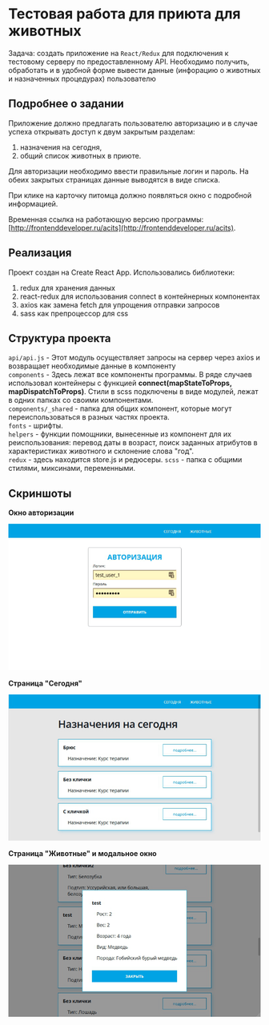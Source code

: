 # Тестовая работа для приюта для животных

Задача: создать приложение на `React/Redux` для подключения к тестовому серверу по предоставленному API. Необходимо получить, обработать и в удобной форме вывести данные (инфорацию о животных и назначенных процедурах) пользователю

## Подробнее о задании

Приложение должно предлагать пользователю авторизацию и в случае успеха открывать доступ к двум закрытым разделам:
1. назначения на сегодня,
2. общий список животных в приюте.

Для авторизации необходимо ввести правильные логин и пароль.
На обеих закрытых страницах данные выводятся в виде списка.

При клике на карточку питомца должно появляться окно с подробной информацией.

Временная ссылка на работающую версию программы: [http://frontenddeveloper.ru/acits](http://frontenddeveloper.ru/acits).

## Реализация

Проект создан на Create React App.
Использовались библиотеки:
1. redux для хранения данных
2. react-redux для использования connect в контейнерных компонентах
3. axios как замена fetch для упрощения отправки запросов
4. sass как препроцессор для css

## Структура проекта

`api/api.js` - Этот модуль осуществляет запросы на сервер через axios и возвращает необходимые данные в компоненту\
`components` - Здесь лежат все компоненты программы. В ряде случаев использовал контейнеры с функцией **connect(mapStateToProps, mapDispatchToProps)**. Стили в scss подключены в виде модулей, лежат в одних папках со своими компонентами.\
`components/_shared` - папка для общих компонент, которые могут переиспользоваться в разных частях проекта.\
`fonts` - шрифты.\
`helpers` - функции помощники, вынесенные из компонент для их реиспользования: перевод даты в возраст, поиск заданных атрибутов в характеристиках животного и склонение слова "год".\
`redux` - здесь находится store.js и редюсеры.
`scss` - папка с общими стилями, миксинами, переменными.

## Скриншоты

**Окно авторизации**

![alt text](public/screenshots/screen2.png "Окно авторизации")​

**Страница "Сегодня"**

![alt text](public/screenshots/screen3.png "Страница 'Сегодня'")​

**Страница "Животные" и модальное окно**

![alt text](public/screenshots/screen1.png "Страница 'Животные' и модальное окно")​
